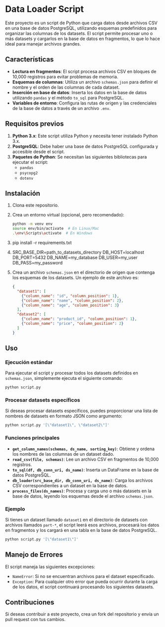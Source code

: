 # Data Loader Script

Este proyecto es un script de Python que carga datos desde archivos CSV en una base de datos PostgreSQL, utilizando esquemas predefinidos para organizar las columnas de los datasets. El script permite procesar uno o más datasets y cargarlos en la base de datos en fragmentos, lo que lo hace ideal para manejar archivos grandes.

## Características

- **Lectura en fragmentos**: El script procesa archivos CSV en bloques de 10,000 registros para evitar problemas de memoria.
- **Esquemas de columnas**: Utiliza un archivo `schemas.json` para definir el nombre y el orden de las columnas de cada dataset.
- **Inserción en base de datos**: Inserta los datos en la base de datos utilizando `pandas` y el método `to_sql` para PostgreSQL.
- **Variables de entorno**: Configura las rutas de origen y las credenciales de la base de datos a través de un archivo `.env`.

## Requisitos previos

1. **Python 3.x**: Este script utiliza Python y necesita tener instalado Python 3.x.
2. **PostgreSQL**: Debe haber una base de datos PostgreSQL configurada y accesible desde el script.
3. **Paquetes de Python**: Se necesitan las siguientes bibliotecas para ejecutar el script:
    - `pandas`
    - `psycopg2`
    - `dotenv`

## Instalación

1. Clona este repositorio.
2. Crea un entorno virtual (opcional, pero recomendado):
   ```bash
   python -m venv env
   source env/bin/activate  # En Linux/Mac
   .\env\Scripts\activate  # En Windows
3. pip install -r requirements.txt
4. SRC_BASE_DIR=path_to_datasets_directory
    DB_HOST=localhost
    DB_PORT=5432
    DB_NAME=my_database
    DB_USER=my_user
    DB_PASS=my_password
5. Crea un archivo `schemas.json` en el directorio de origen que contenga los esquemas de los datasets. Un ejemplo de este archivo es:

   ```json
   {
     "dataset1": [
       {"column_name": "id", "column_position": 1},
       {"column_name": "name", "column_position": 2},
       {"column_name": "age", "column_position": 3}
     ],
     "dataset2": [
       {"column_name": "product_id", "column_position": 1},
       {"column_name": "price", "column_position": 2}
     ]
   }

## Uso

### Ejecución estándar

Para ejecutar el script y procesar todos los datasets definidos en `schemas.json`, simplemente ejecuta el siguiente comando:

```bash
python script.py
```

### Procesar datasets específicos

Si deseas procesar datasets específicos, puedes proporcionar una lista de nombres de datasets en formato JSON como argumento:

```bash
python script.py '[\"dataset1\", \"dataset2\"]'
```

### Funciones principales

- **`get_column_names(schemas, ds_name, sorting_key)`**: Obtiene y ordena los nombres de las columnas de un dataset dado.
- **`read_csv(file, schemas)`**: Lee un archivo CSV en fragmentos de 10,000 registros.
- **`to_sql(df, db_conn_uri, ds_name)`**: Inserta un DataFrame en la base de datos PostgreSQL.
- **`db_loader(src_base_dir, db_conn_uri, ds_name)`**: Carga los archivos CSV correspondientes a un dataset en la base de datos.
- **`process_files(ds_names)`**: Procesa y carga uno o más datasets en la base de datos, leyendo los esquemas desde el archivo `schemas.json`.

### Ejemplo

Si tienes un dataset llamado `dataset1` en el directorio de datasets con archivos llamados `part-*`, el script leerá esos archivos, procesará los datos en fragmentos y los cargará en una tabla en la base de datos PostgreSQL.

```bash
python script.py '[\"dataset1\"]'
```

## Manejo de Errores

El script maneja las siguientes excepciones:

- `NameError`: Si no se encuentran archivos para el dataset especificado.
- `Exception`: Para cualquier otro error que pueda ocurrir durante la carga de los datos, el script continuará procesando los siguientes datasets.

## Contribuciones

Si deseas contribuir a este proyecto, crea un fork del repositorio y envía un pull request con tus cambios.